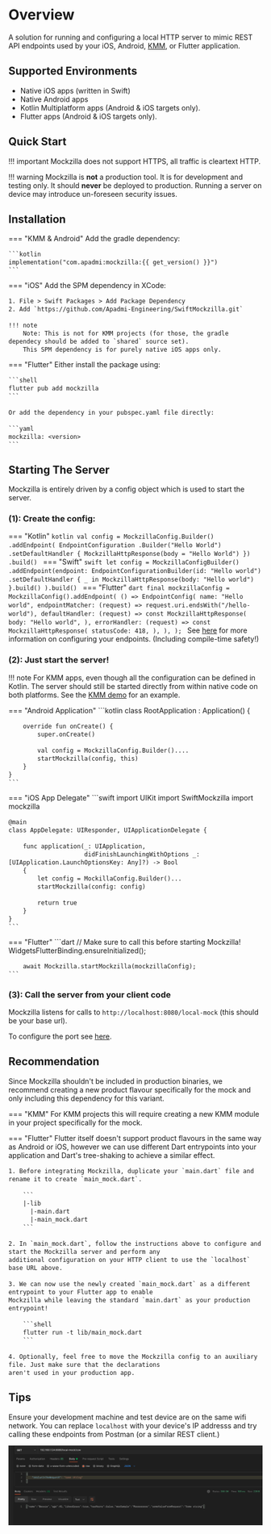 # Overview
A solution for running and configuring a local HTTP server to mimic REST API endpoints used by your iOS, Android, [KMM](https://kotlinlang.org/docs/multiplatform-mobile-getting-started.html), or Flutter application.

## Supported Environments
- Native iOS apps (written in Swift)
- Native Android apps
- Kotlin Multiplatform apps (Android & iOS targets only).
- Flutter apps (Android & iOS targets only).

## Quick Start
!!! important
    Mockzilla does not support HTTPS, all traffic is cleartext HTTP.

!!! warning
    Mockzilla is **not** a production tool. It is for development and testing only. It should **never** be deployed to 
    production. Running a server on device may introduce un-foreseen security issues.

## Installation

=== "KMM & Android"
    Add the gradle dependency:
    
    ```kotlin
    implementation("com.apadmi:mockzilla:{{ get_version() }}")
    ```
=== "iOS"
    Add the SPM dependency in XCode:

    1. File > Swift Packages > Add Package Dependency
    2. Add `https://github.com/Apadmi-Engineering/SwiftMockzilla.git`

    !!! note 
        Note: This is not for KMM projects (for those, the gradle dependecy should be added to `shared` source set). 
        This SPM dependency is for purely native iOS apps only.

=== "Flutter"
    Either install the package using:

    ```shell
    flutter pub add mockzilla
    ```

    Or add the dependency in your pubspec.yaml file directly:

    ```yaml
    mockzilla: <version>
    ```

## Starting The Server

Mockzilla is entirely driven by a config object which is used to start the server.

### (1): Create the config:

=== "Kotlin"
    ```kotlin
    val config = MockzillaConfig.Builder()
        .addEndpoint(
            EndpointConfiguration
                .Builder("Hello World")
                .setDefaultHandler {
                    MockzillaHttpResponse(body = "Hello World")
                })
        .build()
    ```
=== "Swift"
    ```swift
    let config = MockzillaConfigBuilder()
        .addEndpoint(endpoint: EndpointConfigurationBuilder(id: "Hello world")
            .setDefaultHandler { _ in
                MockzillaHttpResponse(body: "Hello world")
            }.build()
        ).build()
    ```
=== "Flutter"
    ```dart
    final mockzillaConfig = MockzillaConfig().addEndpoint(
        () => EndpointConfig(
            name: "Hello world",
            endpointMatcher: (request) => request.uri.endsWith("/hello-world"),
            defaultHandler: (request) => const MockzillaHttpResponse(
                body: "Hello world",
            ),
            errorHandler: (request) => const MockzillaHttpResponse(
                statusCode: 418,
            ),
        ),
    );
    ```
See [here](./endpoints/) for more information on configuring your endpoints. (Including compile-time safety!)

### (2): Just start the server!

!!! note 
    For KMM apps, even though all the configuration can be defined in Kotlin. The server should still be started directly from within native code on both platforms.
    See the [KMM demo](https://github.com/Apadmi-Engineering/Mockzilla/tree/develop/demo-kmm) for an example.

=== "Android Application"
    ```kotlin
    class RootApplication : Application() {
        
        override fun onCreate() {
            super.onCreate()
    
            val config = MockzillaConfig.Builder()....
            startMockzilla(config, this)
        }
    }
    ```
=== "iOS App Delegate"
    ```swift
    import UIKit
    import SwiftMockzilla
    import mockzilla
    
    @main
    class AppDelegate: UIResponder, UIApplicationDelegate {
    
        func application(_: UIApplication,
                         didFinishLaunchingWithOptions _: [UIApplication.LaunchOptionsKey: Any]?) -> Bool
        {
            let config = MockillaConfig.Builder()...
            startMockzilla(config: config)
            
            return true
        }
    }
    ```
=== "Flutter"
    ```dart
        // Make sure to call this before starting Mockzilla!
        WidgetsFlutterBinding.ensureInitialized();
        
        await Mockzilla.startMockzilla(mockzillaConfig);
    ```

### (3): Call the server from your client code

Mockzilla listens for calls to `http://localhost:8080/local-mock` (this should be your base url).

To configure the port see [here](./dokka/mockzilla-common/com.apadmi.mockzilla.lib.models/-mockzilla-config/-builder/).

## Recommendation

Since Mockzilla shouldn't be included in production binaries, we recommend creating a new product flavour specifically 
for the mock and only including this dependency for this variant.

=== "KMM"
    For KMM projects this will require creating a new KMM module in your project specifically for the mock.

=== "Flutter"
    Flutter itself doesn't support product flavours in the same way as Android or iOS, however we can use different Dart 
    entrypoints into your application and Dart's tree-shaking to achieve a similar effect.

    1. Before integrating Mockzilla, duplicate your `main.dart` file and rename it to create `main_mock.dart`.

        ```
        |-lib
          |-main.dart
          |-main_mock.dart
        ```
    
    2. In `main_mock.dart`, follow the instructions above to configure and start the Mockzilla server and perform any 
    additional configuration on your HTTP client to use the `localhost` base URL above.

    3. We can now use the newly created `main_mock.dart` as a different entrypoint to your Flutter app to enable 
    Mockzilla while leaving the standard `main.dart` as your production entrypoint!

        ```shell
        flutter run -t lib/main_mock.dart
        ```

    4. Optionally, feel free to move the Mockzilla config to an auxiliary file. Just make sure that the declarations 
    aren't used in your production app.

## Tips

Ensure your development machine and test device are on the same wifi network. You can replace `localhost` with your 
device's IP addresss and try calling these endpoints from Postman (or a similar REST client.)

![alt text](img/postman-example.png "Postman example")